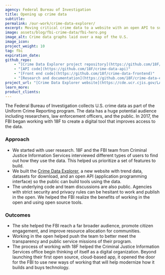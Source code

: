 ```yaml
---
agency: Federal Bureau of Investigation
title: Opening up crime data
subtitle:
permalink: /our-work/crime-data-explorer/
excerpt: Moving critical crime data to a website with an open API to support transparency, access and awareness.
image: assets/blog/fbi-crime-data/fbi-hero.png
image_alt: Crime data graphs laid over a map of the U.S.
image_icon:
project_weight: 10
tag: fbi
expiration_date:
github_repo:
    - "[Crime Data Explorer project repository](https://github.com/18F/crime-data-explorer)"
    - "[API code](https://github.com/18F/crime-data-api)"
    - "[Front end code](https://github.com/18f/crime-data-frontend)"
    - "[Research and documentation](https://github.com/18F/crime-data-explorer/wiki)"
project_url: "[Crime Data Explorer website](https://cde.ucr.cjis.gov/LATEST/webapp/#/pages/home)"
learn_more:
product_clients:
---
```


The Federal Bureau of Investigation collects U.S. crime data as part of the Uniform Crime Reporting program. The data has a huge potential audience including researchers, law enforcement officers, and the public. In 2017, the FBI began working with 18F to create a digital tool that improves access to the data.

### Approach

* We started with user research. 18F and the FBI team from Criminal Justice Information Services interviewed different types of users to find out how they use the data. This helped us prioritize a set of features to build.
* We built the [Crime Data Explorer](https://cde.ucr.cjis.gov/LATEST/webapp/#/pages/home), a new website with trend data, datasets for download, and an open API (application programming interface) so the public can build tools using the data.
* The underlying code and team discussions are also public. Agencies with strict security and privacy rules can be hesitant to work and publish in the open. We helped the FBI realize the benefits of working in the open and using open source tools.
  
### Outcomes
* The site helped the FBI reach a far broader audience, promote citizen engagement, and improve resource allocation for communities.
* Working in the open helped push the team to better meet the transparency and public service missions of their program.
* The process of working with 18F helped the Criminal Justice Information Services office begin thinking of itself as a digital organization. Beyond launching their first open source, cloud-based app, it opened the door for the FBI to use new ways of working that will help modernize how it builds and buys technology.


